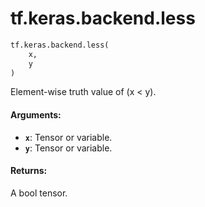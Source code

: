 <div itemscope itemtype="http://developers.google.com/ReferenceObject">
<meta itemprop="name" content="tf.keras.backend.less" />
<meta itemprop="path" content="Stable" />
</div>

# tf.keras.backend.less

``` python
tf.keras.backend.less(
    x,
    y
)
```

Element-wise truth value of (x < y).

#### Arguments:

* <b>`x`</b>: Tensor or variable.
* <b>`y`</b>: Tensor or variable.


#### Returns:

A bool tensor.